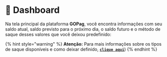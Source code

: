 # 📱 Dashboard

Na tela principal da plataforma **GOPag**, você encontra informações com seu saldo atual, saldo previsto para o próximo dia, o saldo futuro e o método de saque desses valores que você deixou predefinido:



{% hint style="warning" %}
**Atenção:** Para mais informações sobre os tipos de saque disponíveis e como deixar definido, [**`clique aqui`**](/CONFIGURACOES/README.md))
{% endhint %}

